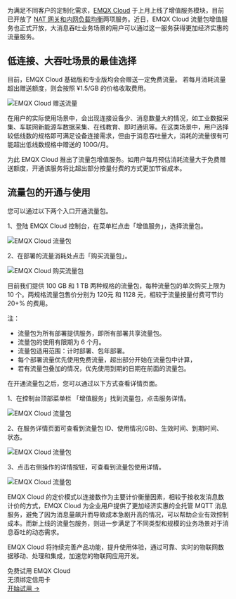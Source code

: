 为满足不同客户的定制化需求，[EMQX Cloud](https://www.emqx.com/zh/cloud) 于上月上线了增值服务模块，目前已开放了 [NAT 网关和内网负载均衡](https://www.emqx.com/zh/blog/emqx-cloud-intranet-load-balancing-and-net-gateway-service)两项服务。近日，EMQX Cloud 流量包增值服务也正式开放，大消息吞吐业务场景的用户可以通过这一服务获得更加经济实惠的流量服务。

## 低连接、大吞吐场景的最佳选择

目前，EMQX Cloud 基础版和专业版均会会赠送一定免费流量。 若每月消耗流量超出赠送额度，则会按照 ¥1.5/GB 的价格收取费用。

![EMQX Cloud 赠送流量](https://assets.emqx.com/images/dd054a3833308f4dc209a26fd107e58a.jpeg)

在用户的实际使用场景中，会出现连接设备少、消息数量大的情况，如工业数据采集、车联网新能源车数据采集、在线教育、即时通讯等。在这类场景中，用户选择较低线数的规格即可满足设备连接需求，但由于消息吞吐量大，消耗的流量很有可能超出低线数规格中赠送的 100G/月。

为此 EMQX Cloud 推出了流量包增值服务。如用户每月预估消耗流量大于免费赠送额度，开通该服务将比超出部分按量付费的方式更加节省成本。

## 流量包的开通与使用

您可以通过以下两个入口开通流量包。

1、登陆 EMQX Cloud 控制台，在菜单栏点击「增值服务」，选择流量包。

![EMQX Cloud 流量包](https://assets.emqx.com/images/3deaac604c292d94fc6d7d73ebdbe7e7.png)

2、在部署的流量消耗处点击「购买流量包」。

![EMQX Cloud 购买流量包](https://assets.emqx.com/images/8a0abeecb79d1263e53d04b69192854b.png)

目前我们提供 100 GB 和 1 TB 两种规格的流量包，每种流量包的单次购买上限为 10 个。两规格流量包售价分别为 120元 和 1128 元，相较于流量按量付费可节约 20+% 的费用。


注：

- 流量包为所有部署提供服务，即所有部署共享流量包。
- 流量包的使用有限期为 6 个月。
- 流量包适用范围：计时部署、包年部署。
- 每个部署流量优先使用免费流量，超出部分开始在流量包中计算，
- 若有流量包叠加的情况，优先使用到期的日期在前面的流量包。

 

在开通流量包之后，您可以通过以下方式查看详情页面。

1、在控制台顶部菜单栏 「增值服务」找到流量包，点击服务详情。

![EMQX Cloud 流量包](https://assets.emqx.com/images/3090671e21efc93847a1ef8ac0d1ebdb.png)

2、在服务详情页面可查看到流量包 ID、使用情况(GB)、生效时间、到期时间、状态。

![EMQX Cloud 流量包](https://assets.emqx.com/images/c2b044e4c66b25c66c4d1b386fa43572.png)

3、点击右侧操作的详情按钮，可查看到流量包使用详情。

![EMQX Cloud 流量包](https://assets.emqx.com/images/b47f1e1868919a503815b3eed982dddb.png)

EMQX Cloud 的定价模式以连接数作为主要计价衡量因素，相较于按收发消息数计价的方式，EMQX Cloud 为企业用户提供了更加经济实惠的全托管 MQTT 消息服务，避免了因为消息量飙升而导致成本急剧升高的情况，可以帮助企业有效控制成本。而新上线的流量包服务，则进一步满足了不同类型和规模的业务场景对于消息吞吐的动态需求。

EMQX Cloud 将持续完善产品功能，提升使用体验，通过可靠、实时的物联网数据移动、处理和集成，加速您的物联网应用开发。


<section class="promotion">
    <div>
        免费试用 EMQX Cloud
        <div class="is-size-14 is-text-normal has-text-weight-normal">无须绑定信用卡</div>
    </div>
    <a href="https://accounts-zh.emqx.com/signup?continue=https://cloud.emqx.com/console/deployments/0?oper=new" class="button is-gradient px-5">开始试用 →</a >
</section>
